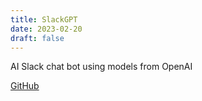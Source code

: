 ```yaml
---
title: SlackGPT
date: 2023-02-20
draft: false
---
```

AI Slack chat bot using models from OpenAI

[GitHub](https://github.com/dbut2/SlackGPT)
